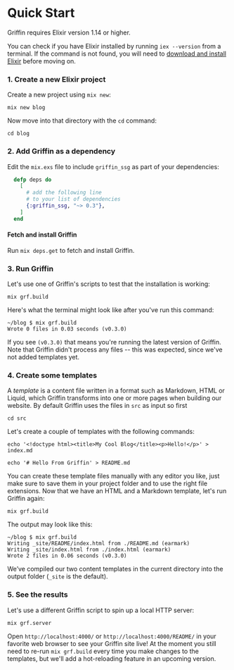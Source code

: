 # Quick Start
Griffin requires Elixir version 1.14 or higher.

You can check if you have Elixir installed by running `iex --version` from a terminal. If the command is not found, you will need to [download and install Elixir](https://elixir-lang.org/install.html) before moving on.

<!-- TODO record screencast building a simple website and put it here -->

### 1. Create a new Elixir project

Create a new project using `mix new`:

```console
mix new blog
```

Now move into that directory with the `cd` command:

```console
cd blog
```

### 2. Add Griffin as a dependency

Edit the `mix.exs` file to include `griffin_ssg` as part of your dependencies:

```elixir
  defp deps do
    [
      # add the following line
      # to your list of dependencies
      {:griffin_ssg, "~> 0.3"},
    ]
  end
```

#### Fetch and install Griffin

Run `mix deps.get` to fetch and install Griffin.

### 3. Run Griffin

Let's use one of Griffin's scripts to test that the installation is working:

```console
mix grf.build
```

Here's what the terminal might look like after you've run this command:

```console
~/blog $ mix grf.build
Wrote 0 files in 0.03 seconds (v0.3.0)
```

If you see `(v0.3.0)` that means you're running the latest version of Griffin. Note that Griffin didn't process any files -- this was expected, since we've not added templates yet.

### 4. Create some templates
A *template* is a content file written in a format such as Markdown, HTML or Liquid, which Griffin transforms into one or more pages when building our website. By default Griffin uses the files in `src` as input so first

```console
cd src
```

Let's create a couple of templates with the following commands:

```console
echo '<!doctype html><title>My Cool Blog</title><p>Hello!</p>' > index.md
```

```console
echo '# Hello From Griffin' > README.md
```

You can create these template files manually with any editor you like, just make sure to save them in your project folder and to use the right file extensions.
Now that we have an HTML and a Markdown template, let's run Griffin again:

```console
mix grf.build
```

The output may look like this:
```console
~/blog $ mix grf.build
Writing _site/README/index.html from ./README.md (earmark)
Writing _site/index.html from ./index.html (earmark)
Wrote 2 files in 0.06 seconds (v0.3.0)
```

We’ve compiled our two content templates in the current directory into the output folder (`_site` is the default).

### 5. See the results
Let's use a different Griffin script to spin up a local HTTP server:

```console
mix grf.server
```

Open `http://localhost:4000/` or `http://localhost:4000/README/` in your favorite web browser to see your Griffin site live! At the moment you still need to re-run `mix grf.build` every time you make changes to the templates, but we'll add a hot-reloading feature in an upcoming version.
